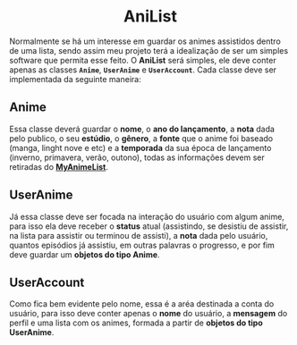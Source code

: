 <h1 align="center">AniList</h1>

Normalmente se há um interesse em guardar os animes assistidos dentro de uma lista, sendo assim meu projeto terá a idealização de ser um simples software que permita esse feito. O **AniList** será simples, ele deve conter apenas as classes **`Anime`**, **`UserAnime`** e **`UserAccount`**. Cada classe deve ser implementada da seguinte maneira:

## Anime

Essa classe deverá guardar o **nome**, o **ano do lançamento**, a **nota** dada pelo publico, o seu **estúdio**, o **gênero**, a **fonte** que o anime foi baseado (manga, linght nove e etc) e a **temporada** da sua época de lançamento (inverno, primavera, verão, outono), todas as informações devem ser retiradas do [**MyAnimeList**](https://myanimelist.net/).

## UserAnime

Já essa classe deve ser focada na interação do usuário com algum anime, para isso ela deve receber o **status** atual (assistindo, se desistiu de assistir, na lista para assistir ou terminou de assisti), a **nota** dada pelo usuário, quantos episódios já assistiu, em outras palavras o progresso, e por fim deve guardar um **objetos do tipo Anime**.

## UserAccount

Como fica bem evidente pelo nome, essa é a aréa destinada a conta do usuário, para isso deve conter apenas o **nome** do usuário, a **mensagem** do perfil e uma lista com os animes, formada a partir de **objetos do tipo UserAnime**.
